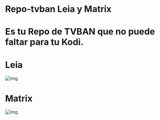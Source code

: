 # Repo-tvban Leia y Matrix
# Es tu Repo de TVBAN que no puede faltar para tu Kodi.
# Leia
![img](https://i.imgur.com/0oZFQlm.png)
# Matrix
![img](https://i.imgur.com/ZyXs5H4.jpg)
